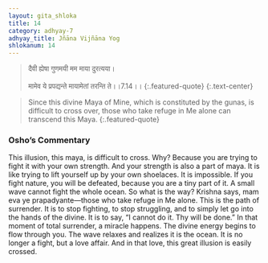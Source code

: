 ```yaml
---
layout: gita_shloka
title: 14
category: adhyay-7
adhyay_title: Jñāna Vijñāna Yog
shlokanum: 14
---
```


> दैवी ह्येषा गुणमयी मम माया दुरत्यया।<br><br>मामेव ये प्रपद्यन्ते मायामेतां तरन्ति ते।।7.14।।
{:.featured-quote}
{:.text-center}

> Since this divine Maya of Mine, which is constituted by the gunas, is difficult to cross over, those who take refuge in Me alone can transcend this Maya.
{:.featured-quote}

### Osho’s Commentary
This illusion, this maya, is difficult to cross. Why? Because you are trying to fight it with your own strength. And your strength is also a part of maya. It is like trying to lift yourself up by your own shoelaces. It is impossible.
If you fight nature, you will be defeated, because you are a tiny part of it. A small wave cannot fight the whole ocean.
So what is the way? Krishna says, mam eva ye prapadyante—those who take refuge in Me alone. This is the path of surrender. It is to stop fighting, to stop struggling, and to simply let go into the hands of the divine.
It is to say, “I cannot do it. Thy will be done.” In that moment of total surrender, a miracle happens. The divine energy begins to flow through you. The wave relaxes and realizes it is the ocean. It is no longer a fight, but a love affair. And in that love, this great illusion is easily crossed.
